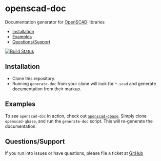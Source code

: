 # openscad-doc

Documentation generator for [OpenSCAD](http://www.openscad.org/) libraries

* [Installation](#installation)
* [Examples](#examples)
* [Questions/Support](#questionssupport)

[![Build Status](https://travis-ci.org/little-blossom/openscad-doc.svg?branch=master)](https://travis-ci.org/little-blossom/openscad-doc)

## Installation

* Clone this repository.
* Running `generate-doc` from your clone will look for `*.scad` and generate documentation from their markup.

## Examples

To see `openscad-doc` in action, check out [`openscad-qbase`](https://github.com/little-blossom/openscad-qbase). Simply clone `openscad-qbase`, and run the `generate-doc` script. This will re-generate the documentation.

## Questions/Support

If you run into issues or have questions, please file a ticket at [GitHub](https://github.com/little-blossom/openscad-doc/issues/new)
